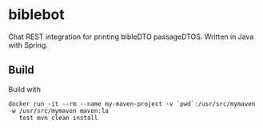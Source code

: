 # biblebot
Chat REST integration for printing bibleDTO passageDTOS. Written in Java with Spring.

## Build

Build with
```
docker run -it --rm --name my-maven-project -v `pwd`:/usr/src/mymaven -w /usr/src/mymaven maven:la
   test mvn clean install
   ```